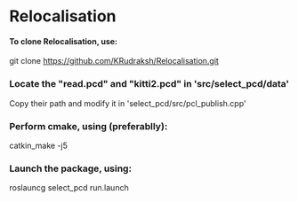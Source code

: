 # Relocalisation

#### To clone Relocalisation, use:
git clone https://github.com/KRudraksh/Relocalisation.git

### Locate the "read.pcd" and "kitti2.pcd" in 'src/select_pcd/data'
Copy their path and modify it in 'select_pcd/src/pcl_publish.cpp'

### Perform cmake, using (preferablly):
catkin_make -j5

### Launch the package, using:
roslauncg select_pcd run.launch
